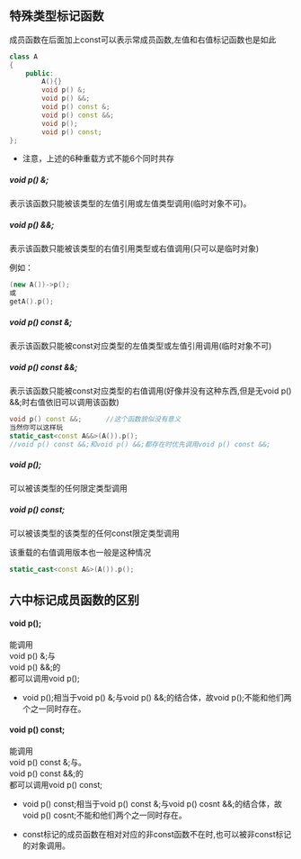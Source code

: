 ## 特殊类型标记函数
成员函数在后面加上const可以表示常成员函数,左值和右值标记函数也是如此
		
```c++
class A
{
	public:
		A(){}
		void p() &;
		void p() &&;
		void p() const &;
		void p() const &&;
		void p();
		void p() const;
};
```

* 注意，上述的6种重载方式不能6个同时共存 

##### void p() &;			  
表示该函数只能被该类型的左值引用或左值类型调用(临时对象不可)。
##### void p() &&;		
表示该函数只能被该类型的右值引用类型或右值调用(只可以是临时对象)

例如：
        
```c++
(new A())->p();
或
getA().p();
```

##### void p() const &;	
表示该函数只能被const对应类型的左值类型或左值引用调用(临时对象不可)
##### void p() const &&;  
表示该函数只能被const对应类型的右值调用(好像并没有这种东西,但是无void p() &&;时右值依旧可以调用该函数)

```c++
void p() const &&;		//这个函数貌似没有意义
当然你可以这样玩	
static_cast<const A&&>(A()).p();
//void p() const &&;和void p() &&;都存在时优先调用void p() const &&;
```

##### void p();	
可以被该类型的任何限定类型调用
##### void p() const;	
可以被该类型的该类型的任何const限定类型调用

该重载的右值调用版本也一般是这种情况

```c++
static_cast<const A&>(A()).p();	
```
## 	六中标记成员函数的区别
#### void p();
能调用  
void p() &;与   
void p() &&;的  
都可以调用void p(); 

* void p();相当于void p() &;与void p() &&;的结合体，故void p();不能和他们两个之一同时存在。

#### void p() const;
能调用  
void p() const &;与。  
void p() const &&;的  
都可以调用void p() const;  

* void p() const;相当于void p() const &;与void p() cosnt &&;的结合体，故void p() cosnt;不能和他们两个之一同时存在。

* const标记的成员函数在相对对应的非const函数不在时,也可以被非const标记的对象调用。

